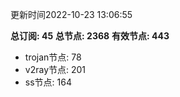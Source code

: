 更新时间2022-10-23 13:06:55

**总订阅: 45**
**总节点: 2368**
**有效节点: 443**
- trojan节点: 78
- v2ray节点: 201
- ss节点: 164
